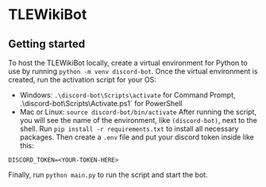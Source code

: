 # TLEWikiBot
## Getting started
To host the TLEWikiBot locally, create a virtual environment for Python to use by running `python -m venv discord-bot`.
Once the virtual environment is created, run the activation script for your OS:
 - Windows: `.\discord-bot\Scripts\activate` for Command Prompt, .\discord-bot\Scripts\Activate.ps1` for PowerShell
 - Mac or Linux: `source discord-bot/bin/activate`
After running the script, you will see the name of the environment, like `(discord-bot)`, next to the shell.
Run `pip install -r requirements.txt` to install all necessary packages.
Then create a `.env` file and put your discord token inside like this:
```env
DISCORD_TOKEN=<YOUR-TOKEN-HERE>
```
Finally, run `python main.py` to run the script and start the bot.
